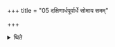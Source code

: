 +++
title = "05 दक्षिणार्धपूर्वार्धे सोमाय समम्"

+++

<details><summary>थिते</summary>

5. horizontally in the same line in the south-eastern part he offers (the ghee-portion) to Soma.
</details>
